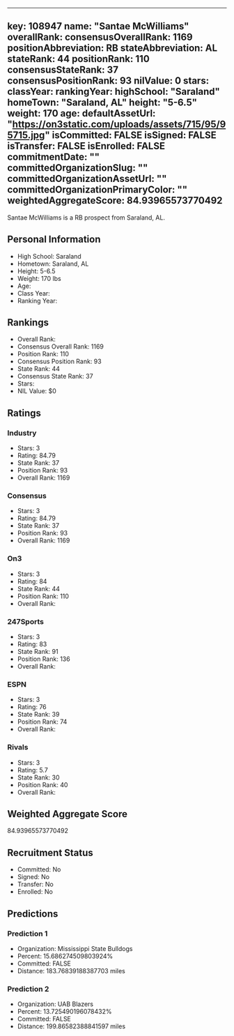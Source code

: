 ---
  key: 108947
  name: "Santae McWilliams"
  overallRank: 
  consensusOverallRank: 1169
  positionAbbreviation: RB
  stateAbbreviation: AL
  stateRank: 44
  positionRank: 110
  consensusStateRank: 37
  consensusPositionRank: 93
  nilValue: 0
  stars: 
  classYear: 
  rankingYear: 
  highSchool: "Saraland"
  homeTown: "Saraland, AL"
  height: "5-6.5"
  weight: 170
  age: 
  defaultAssetUrl: "https://on3static.com/uploads/assets/715/95/95715.jpg"
  isCommitted: FALSE
  isSigned: FALSE
  isTransfer: FALSE
  isEnrolled: FALSE
  commitmentDate: ""
  committedOrganizationSlug: ""
  committedOrganizationAssetUrl: ""
  committedOrganizationPrimaryColor: ""
  weightedAggregateScore: 84.93965573770492
  ---
  
  Santae McWilliams is a RB prospect from Saraland, AL.
  
  ## Personal Information
  - High School: Saraland
  - Hometown: Saraland, AL
  - Height: 5-6.5
  - Weight: 170 lbs
  - Age: 
  - Class Year: 
  - Ranking Year: 
  
  ## Rankings
  - Overall Rank: 
  - Consensus Overall Rank: 1169
  - Position Rank: 110
  - Consensus Position Rank: 93
  - State Rank: 44
  - Consensus State Rank: 37
  - Stars: 
  - NIL Value: $0
  
  ## Ratings
  
  ### Industry
  - Stars: 3
  - Rating: 84.79
  - State Rank: 37
  - Position Rank: 93
  - Overall Rank: 1169
  
  ### Consensus
  - Stars: 3
  - Rating: 84.79
  - State Rank: 37
  - Position Rank: 93
  - Overall Rank: 1169
  
  ### On3
  - Stars: 3
  - Rating: 84
  - State Rank: 44
  - Position Rank: 110
  - Overall Rank: 
  
  ### 247Sports
  - Stars: 3
  - Rating: 83
  - State Rank: 91
  - Position Rank: 136
  - Overall Rank: 
  
  ### ESPN
  - Stars: 3
  - Rating: 76
  - State Rank: 39
  - Position Rank: 74
  - Overall Rank: 
  
  ### Rivals
  - Stars: 3
  - Rating: 5.7
  - State Rank: 30
  - Position Rank: 40
  - Overall Rank: 
  
  ## Weighted Aggregate Score
  84.93965573770492
  
  ## Recruitment Status
  - Committed: No
  - Signed: No
  - Transfer: No
  - Enrolled: No
  
  
  
  ## Predictions
  
  ### Prediction 1
  - Organization: Mississippi State Bulldogs
  - Percent: 15.686274509803924%
  - Committed: FALSE
  - Distance: 183.76839188387703 miles
  
  ### Prediction 2
  - Organization: UAB Blazers
  - Percent: 13.725490196078432%
  - Committed: FALSE
  - Distance: 199.86582388841597 miles
  